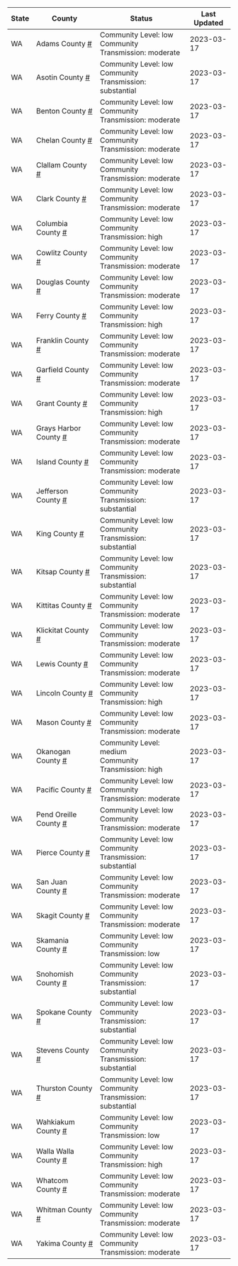 State | County | Status | Last Updated
--- | --- | --- | --- 
WA | Adams County <a href="#adams_county">#</a> | <a name="adams_county"></a>Community Level: low<br/>Community Transmission: moderate | 2023-03-17
WA | Asotin County <a href="#asotin_county">#</a> | <a name="asotin_county"></a>Community Level: low<br/>Community Transmission: substantial | 2023-03-17
WA | Benton County <a href="#benton_county">#</a> | <a name="benton_county"></a>Community Level: low<br/>Community Transmission: moderate | 2023-03-17
WA | Chelan County <a href="#chelan_county">#</a> | <a name="chelan_county"></a>Community Level: low<br/>Community Transmission: moderate | 2023-03-17
WA | Clallam County <a href="#clallam_county">#</a> | <a name="clallam_county"></a>Community Level: low<br/>Community Transmission: moderate | 2023-03-17
WA | Clark County <a href="#clark_county">#</a> | <a name="clark_county"></a>Community Level: low<br/>Community Transmission: moderate | 2023-03-17
WA | Columbia County <a href="#columbia_county">#</a> | <a name="columbia_county"></a>Community Level: low<br/>Community Transmission: high | 2023-03-17
WA | Cowlitz County <a href="#cowlitz_county">#</a> | <a name="cowlitz_county"></a>Community Level: low<br/>Community Transmission: moderate | 2023-03-17
WA | Douglas County <a href="#douglas_county">#</a> | <a name="douglas_county"></a>Community Level: low<br/>Community Transmission: moderate | 2023-03-17
WA | Ferry County <a href="#ferry_county">#</a> | <a name="ferry_county"></a>Community Level: low<br/>Community Transmission: high | 2023-03-17
WA | Franklin County <a href="#franklin_county">#</a> | <a name="franklin_county"></a>Community Level: low<br/>Community Transmission: moderate | 2023-03-17
WA | Garfield County <a href="#garfield_county">#</a> | <a name="garfield_county"></a>Community Level: low<br/>Community Transmission: moderate | 2023-03-17
WA | Grant County <a href="#grant_county">#</a> | <a name="grant_county"></a>Community Level: low<br/>Community Transmission: high | 2023-03-17
WA | Grays Harbor County <a href="#grays_harbor_county">#</a> | <a name="grays_harbor_county"></a>Community Level: low<br/>Community Transmission: moderate | 2023-03-17
WA | Island County <a href="#island_county">#</a> | <a name="island_county"></a>Community Level: low<br/>Community Transmission: moderate | 2023-03-17
WA | Jefferson County <a href="#jefferson_county">#</a> | <a name="jefferson_county"></a>Community Level: low<br/>Community Transmission: substantial | 2023-03-17
WA | King County <a href="#king_county">#</a> | <a name="king_county"></a>Community Level: low<br/>Community Transmission: substantial | 2023-03-17
WA | Kitsap County <a href="#kitsap_county">#</a> | <a name="kitsap_county"></a>Community Level: low<br/>Community Transmission: substantial | 2023-03-17
WA | Kittitas County <a href="#kittitas_county">#</a> | <a name="kittitas_county"></a>Community Level: low<br/>Community Transmission: moderate | 2023-03-17
WA | Klickitat County <a href="#klickitat_county">#</a> | <a name="klickitat_county"></a>Community Level: low<br/>Community Transmission: moderate | 2023-03-17
WA | Lewis County <a href="#lewis_county">#</a> | <a name="lewis_county"></a>Community Level: low<br/>Community Transmission: moderate | 2023-03-17
WA | Lincoln County <a href="#lincoln_county">#</a> | <a name="lincoln_county"></a>Community Level: low<br/>Community Transmission: high | 2023-03-17
WA | Mason County <a href="#mason_county">#</a> | <a name="mason_county"></a>Community Level: low<br/>Community Transmission: moderate | 2023-03-17
WA | Okanogan County <a href="#okanogan_county">#</a> | <a name="okanogan_county"></a>Community Level: medium<br/>Community Transmission: high | 2023-03-17
WA | Pacific County <a href="#pacific_county">#</a> | <a name="pacific_county"></a>Community Level: low<br/>Community Transmission: moderate | 2023-03-17
WA | Pend Oreille County <a href="#pend_oreille_county">#</a> | <a name="pend_oreille_county"></a>Community Level: low<br/>Community Transmission: moderate | 2023-03-17
WA | Pierce County <a href="#pierce_county">#</a> | <a name="pierce_county"></a>Community Level: low<br/>Community Transmission: substantial | 2023-03-17
WA | San Juan County <a href="#san_juan_county">#</a> | <a name="san_juan_county"></a>Community Level: low<br/>Community Transmission: moderate | 2023-03-17
WA | Skagit County <a href="#skagit_county">#</a> | <a name="skagit_county"></a>Community Level: low<br/>Community Transmission: moderate | 2023-03-17
WA | Skamania County <a href="#skamania_county">#</a> | <a name="skamania_county"></a>Community Level: low<br/>Community Transmission: low | 2023-03-17
WA | Snohomish County <a href="#snohomish_county">#</a> | <a name="snohomish_county"></a>Community Level: low<br/>Community Transmission: substantial | 2023-03-17
WA | Spokane County <a href="#spokane_county">#</a> | <a name="spokane_county"></a>Community Level: low<br/>Community Transmission: substantial | 2023-03-17
WA | Stevens County <a href="#stevens_county">#</a> | <a name="stevens_county"></a>Community Level: low<br/>Community Transmission: substantial | 2023-03-17
WA | Thurston County <a href="#thurston_county">#</a> | <a name="thurston_county"></a>Community Level: low<br/>Community Transmission: substantial | 2023-03-17
WA | Wahkiakum County <a href="#wahkiakum_county">#</a> | <a name="wahkiakum_county"></a>Community Level: low<br/>Community Transmission: low | 2023-03-17
WA | Walla Walla County <a href="#walla_walla_county">#</a> | <a name="walla_walla_county"></a>Community Level: low<br/>Community Transmission: high | 2023-03-17
WA | Whatcom County <a href="#whatcom_county">#</a> | <a name="whatcom_county"></a>Community Level: low<br/>Community Transmission: moderate | 2023-03-17
WA | Whitman County <a href="#whitman_county">#</a> | <a name="whitman_county"></a>Community Level: low<br/>Community Transmission: moderate | 2023-03-17
WA | Yakima County <a href="#yakima_county">#</a> | <a name="yakima_county"></a>Community Level: low<br/>Community Transmission: moderate | 2023-03-17
